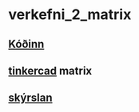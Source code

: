 # verkefni_2_matrix

## [Kóðinn](https://github.com/agustbirgir/verkefni_2_matrix/wiki)

## [tinkercad](https://github.com/agustbirgir/verkefni_2_matrix/blob/master/Tremendous%20Hango-Luulia%20(5).stl) matrix


## [skýrslan](https://github.com/agustbirgir/verkefni_2_matrix/wiki/sk%C3%BDrsla)

